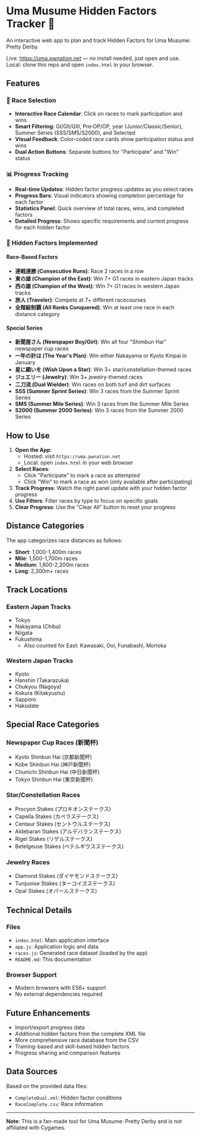 # Uma Musume Hidden Factors Tracker 🏇

An interactive web app to plan and track Hidden Factors for Uma Musume: Pretty Derby.

Live: https://uma.pwnation.net — no install needed, just open and use.
Local: clone this repo and open `index.html` in your browser.

## Features

### 🏁 Race Selection
- **Interactive Race Calendar**: Click on races to mark participation and wins
- **Smart Filtering**: GI/GII/GIII, Pre‑OP/OP, year (Junior/Classic/Senior), Summer Series (SSS/SMS/S2000), and Selected
- **Visual Feedback**: Color-coded race cards show participation status and wins
- **Dual Action Buttons**: Separate buttons for "Participate" and "Win" status

### 📊 Progress Tracking
- **Real-time Updates**: Hidden factor progress updates as you select races
- **Progress Bars**: Visual indicators showing completion percentage for each factor
- **Statistics Panel**: Quick overview of total races, wins, and completed factors
- **Detailed Progress**: Shows specific requirements and current progress for each hidden factor

### 🎯 Hidden Factors Implemented

#### Race-Based Factors
- **連戦連勝 (Consecutive Runs)**: Race 2 races in a row
- **東の雄 (Champion of the East)**: Win 7+ G1 races in eastern Japan tracks
- **西の雄 (Champion of the West)**: Win 7+ G1 races in western Japan tracks
- **旅人 (Traveler)**: Compete at 7+ different racecourses
- **全階級制覇 (All Ranks Conquered)**: Win at least one race in each distance category

#### Special Series
- **新聞屋さん (Newspaper Boy/Girl)**: Win all four "Shimbun Hai" newspaper cup races
- **一年の計は (The Year's Plan)**: Win either Nakayama or Kyoto Kinpai in January
- **星に願いを (Wish Upon a Star)**: Win 3+ star/constellation-themed races
- **ジュエリー (Jewelry)**: Win 3+ jewelry-themed races
- **二刀流 (Dual Wielder)**: Win races on both turf and dirt surfaces
 - **SSS (Summer Sprint Series)**: Win 3 races from the Summer Sprint Series
 - **SMS (Summer Mile Series)**: Win 3 races from the Summer Mile Series
 - **S2000 (Summer 2000 Series)**: Win 3 races from the Summer 2000 Series

## How to Use

1. **Open the App**:
   - Hosted: visit `https://uma.pwnation.net`
   - Local: open `index.html` in your web browser
2. **Select Races**: 
   - Click "Participate" to mark a race as attempted
   - Click "Win" to mark a race as won (only available after participating)
3. **Track Progress**: Watch the right panel update with your hidden factor progress
4. **Use Filters**: Filter races by type to focus on specific goals
5. **Clear Progress**: Use the "Clear All" button to reset your progress

## Distance Categories

The app categorizes race distances as follows:
- **Short**: 1,000-1,400m races
- **Mile**: 1,500-1,700m races  
- **Medium**: 1,800-2,200m races
- **Long**: 2,300m+ races

## Track Locations

### Eastern Japan Tracks
- Tokyo
- Nakayama (Chiba)
- Niigata
- Fukushima
  - Also counted for East: Kawasaki, Ooi, Funabashi, Morioka

### Western Japan Tracks
- Kyoto
- Hanshin (Takarazuka)
- Chukyou (Nagoya)
- Kokura (Kitakyushu)
- Sapporo
- Hakodate

## Special Race Categories

### Newspaper Cup Races (新聞杯)
- Kyoto Shinbun Hai (京都新聞杯)
- Kobe Shinbun Hai (神戸新聞杯)
- Chunichi Shinbun Hai (中日新聞杯)
- Tokyo Shinbun Hai (東京新聞杯)

### Star/Constellation Races
- Procyon Stakes (プロキオンステークス)
- Capella Stakes (カペラステークス)
- Centaur Stakes (セントウルステークス)
- Aldebaran Stakes (アルデバランステークス)
- Rigel Stakes (リゲルステークス)
- Betelgeuse Stakes (ベテルギウスステークス)

### Jewelry Races
- Diamond Stakes (ダイヤモンドステークス)
- Turquoise Stakes (ターコイズステークス)
- Opal Stakes (オパールステークス)

## Technical Details

### Files
- `index.html`: Main application interface
- `app.js`: Application logic and data
- `races.js`: Generated race dataset (loaded by the app)
- `README.md`: This documentation

### Browser Support
- Modern browsers with ES6+ support
- No external dependencies required

## Future Enhancements

- Import/export progress data
- Additional hidden factors from the complete XML file
- More comprehensive race database from the CSV
- Training-based and skill-based hidden factors
- Progress sharing and comparison features

## Data Sources

Based on the provided data files:
- `CompleteDual.xml`: Hidden factor conditions
- `RaceComplete.csv`: Race information

---

**Note**: This is a fan-made tool for Uma Musume: Pretty Derby and is not affiliated with Cygames.



